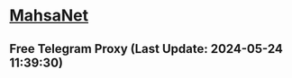 
# [MahsaNet](https://t.me/mahsa_net)
## Free Telegram Proxy (Last Update: 2024-05-24 11:39:30)

    